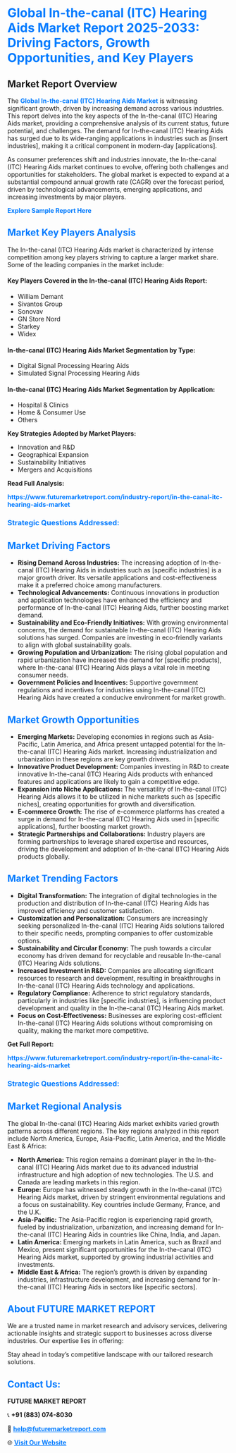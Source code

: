 <h1 style="color: #007BFF;">Global In-the-canal (ITC) Hearing Aids Market Report 2025-2033: Driving Factors, Growth Opportunities, and Key Players</h1>

<section id="overview">
<h2>Market Report Overview</h2>
<p>The <a href="https://www.futuremarketreport.com/industry-report/in-the-canal-itc-hearing-aids-market" style="color: #007BFF; text-decoration: none;"><strong>Global In-the-canal (ITC) Hearing Aids Market</strong></a> is witnessing significant growth, driven by increasing demand across various industries. This report delves into the key aspects of the In-the-canal (ITC) Hearing Aids market, providing a comprehensive analysis of its current status, future potential, and challenges. The demand for In-the-canal (ITC) Hearing Aids has surged due to its wide-ranging applications in industries such as [insert industries], making it a critical component in modern-day [applications].</p>
<p>As consumer preferences shift and industries innovate, the In-the-canal (ITC) Hearing Aids market continues to evolve, offering both challenges and opportunities for stakeholders. The global market is expected to expand at a substantial compound annual growth rate (CAGR) over the forecast period, driven by technological advancements, emerging applications, and increasing investments by major players.</p>
</section>

<section id="overview">
<p><a href="https://www.futuremarketreport.com/request-sample/reportId=79843" style="color: #007BFF; text-decoration: none;"><strong>Explore Sample Report Here</strong></a></p>
</section>

<section id="key-players">
<h2 style="color: #007BFF;">Market Key Players Analysis</h2>
<p>The In-the-canal (ITC) Hearing Aids market is characterized by intense competition among key players striving to capture a larger market share. Some of the leading companies in the market include:</p>
<h4>Key Players Covered in the In-the-canal (ITC) Hearing Aids Report:</h4>
<ul><li>William Demant</li><li>Sivantos Group</li><li>Sonovav</li><li>GN Store Nord</li><li>Starkey</li><li>Widex</li></ul>
<h4>In-the-canal (ITC) Hearing Aids Market Segmentation by Type:</h4>
<ul><li>Digital Signal Processing Hearing Aids</li><li>Simulated Signal Processing Hearing Aids</li></ul>

<h4>In-the-canal (ITC) Hearing Aids Market Segmentation by Application:</h4>
<ul><li>Hospital &amp; Clinics</li><li>Home &amp; Consumer Use</li><li>Others</li></ul>
<p><strong>Key Strategies Adopted by Market Players:</strong></p>
<ul>
<li>Innovation and R&D</li>
<li>Geographical Expansion</li>
<li>Sustainability Initiatives</li>
<li>Mergers and Acquisitions</li>
</ul>
</section>

<section>
<p><strong>Read Full Analysis: </strong></p><a href="https://www.futuremarketreport.com/industry-report/in-the-canal-itc-hearing-aids-market" style="color: #007BFF; text-decoration: none;"><strong>https://www.futuremarketreport.com/industry-report/in-the-canal-itc-hearing-aids-market</strong></a>
<h3 style="color: #007BFF;">Strategic Questions Addressed:</h3>
</section>

<section id="driving-factors">
<h2 style="color: #007BFF;">Market Driving Factors</h2>
<ul>
<li><strong>Rising Demand Across Industries:</strong> The increasing adoption of In-the-canal (ITC) Hearing Aids in industries such as [specific industries] is a major growth driver. Its versatile applications and cost-effectiveness make it a preferred choice among manufacturers.</li>
<li><strong>Technological Advancements:</strong> Continuous innovations in production and application technologies have enhanced the efficiency and performance of In-the-canal (ITC) Hearing Aids, further boosting market demand.</li>
<li><strong>Sustainability and Eco-Friendly Initiatives:</strong> With growing environmental concerns, the demand for sustainable In-the-canal (ITC) Hearing Aids solutions has surged. Companies are investing in eco-friendly variants to align with global sustainability goals.</li>
<li><strong>Growing Population and Urbanization:</strong> The rising global population and rapid urbanization have increased the demand for [specific products], where In-the-canal (ITC) Hearing Aids plays a vital role in meeting consumer needs.</li>
<li><strong>Government Policies and Incentives:</strong> Supportive government regulations and incentives for industries using In-the-canal (ITC) Hearing Aids have created a conducive environment for market growth.</li>
</ul>
</section>

<section id="growth-opportunities">
<h2 style="color: #007BFF;">Market Growth Opportunities</h2>
<ul>
<li><strong>Emerging Markets:</strong> Developing economies in regions such as Asia-Pacific, Latin America, and Africa present untapped potential for the In-the-canal (ITC) Hearing Aids market. Increasing industrialization and urbanization in these regions are key growth drivers.</li>
<li><strong>Innovative Product Development:</strong> Companies investing in R&D to create innovative In-the-canal (ITC) Hearing Aids products with enhanced features and applications are likely to gain a competitive edge.</li>
<li><strong>Expansion into Niche Applications:</strong> The versatility of In-the-canal (ITC) Hearing Aids allows it to be utilized in niche markets such as [specific niches], creating opportunities for growth and diversification.</li>
<li><strong>E-commerce Growth:</strong> The rise of e-commerce platforms has created a surge in demand for In-the-canal (ITC) Hearing Aids used in [specific applications], further boosting market growth.</li>
<li><strong>Strategic Partnerships and Collaborations:</strong> Industry players are forming partnerships to leverage shared expertise and resources, driving the development and adoption of In-the-canal (ITC) Hearing Aids products globally.</li>
</ul>
</section>

<section id="trending-factors">
<h2 style="color: #007BFF;">Market Trending Factors</h2>
<ul>
<li><strong>Digital Transformation:</strong> The integration of digital technologies in the production and distribution of In-the-canal (ITC) Hearing Aids has improved efficiency and customer satisfaction.</li>
<li><strong>Customization and Personalization:</strong> Consumers are increasingly seeking personalized In-the-canal (ITC) Hearing Aids solutions tailored to their specific needs, prompting companies to offer customizable options.</li>
<li><strong>Sustainability and Circular Economy:</strong> The push towards a circular economy has driven demand for recyclable and reusable In-the-canal (ITC) Hearing Aids solutions.</li>
<li><strong>Increased Investment in R&D:</strong> Companies are allocating significant resources to research and development, resulting in breakthroughs in In-the-canal (ITC) Hearing Aids technology and applications.</li>
<li><strong>Regulatory Compliance:</strong> Adherence to strict regulatory standards, particularly in industries like [specific industries], is influencing product development and quality in the In-the-canal (ITC) Hearing Aids market.</li>
<li><strong>Focus on Cost-Effectiveness:</strong> Businesses are exploring cost-efficient In-the-canal (ITC) Hearing Aids solutions without compromising on quality, making the market more competitive.</li>
</ul>
</section>

<section>
<p><strong>Get Full Report: </strong></p><a href="https://www.futuremarketreport.com/industry-report/in-the-canal-itc-hearing-aids-market" style="color: #007BFF; text-decoration: none;"><strong>https://www.futuremarketreport.com/industry-report/in-the-canal-itc-hearing-aids-market</strong></a>
<h3 style="color: #007BFF;">Strategic Questions Addressed:</h3>
</section>


<section id="regional-analysis">
<h2 style="color: #007BFF;">Market Regional Analysis</h2>
<p>The global In-the-canal (ITC) Hearing Aids market exhibits varied growth patterns across different regions. The key regions analyzed in this report include North America, Europe, Asia-Pacific, Latin America, and the Middle East & Africa:</p>
<ul>
<li><strong>North America:</strong> This region remains a dominant player in the In-the-canal (ITC) Hearing Aids market due to its advanced industrial infrastructure and high adoption of new technologies. The U.S. and Canada are leading markets in this region.</li>
<li><strong>Europe:</strong> Europe has witnessed steady growth in the In-the-canal (ITC) Hearing Aids market, driven by stringent environmental regulations and a focus on sustainability. Key countries include Germany, France, and the U.K.</li>
<li><strong>Asia-Pacific:</strong> The Asia-Pacific region is experiencing rapid growth, fueled by industrialization, urbanization, and increasing demand for In-the-canal (ITC) Hearing Aids in countries like China, India, and Japan.</li>
<li><strong>Latin America:</strong> Emerging markets in Latin America, such as Brazil and Mexico, present significant opportunities for the In-the-canal (ITC) Hearing Aids market, supported by growing industrial activities and investments.</li>
<li><strong>Middle East & Africa:</strong> The region’s growth is driven by expanding industries, infrastructure development, and increasing demand for In-the-canal (ITC) Hearing Aids in sectors like [specific sectors].</li>
</ul>
</section>

<footer>
<h2 style="color: #007BFF;">About FUTURE MARKET REPORT</h2>
<p>We are a trusted name in market research and advisory services, delivering actionable insights and strategic support to businesses across diverse industries. Our expertise lies in offering:</p>

<p>Stay ahead in today’s competitive landscape with our tailored research solutions.</p>

<h2 style="color: #007BFF;">Contact Us:</h2>
<p><strong>FUTURE MARKET REPORT</strong></p>
<p>📞 <strong>+91 (883) 074-8030</strong></p>
<p>📧 <strong><a href="mailto:help@futuremarketreport.com" style="color: #007BFF;">help@futuremarketreport.com</a></strong></p>
<p>🌐 <strong><a href="https://www.futuremarketreport.com/" style="color: #007BFF;">Visit Our Website</a></strong></p>
</footer>